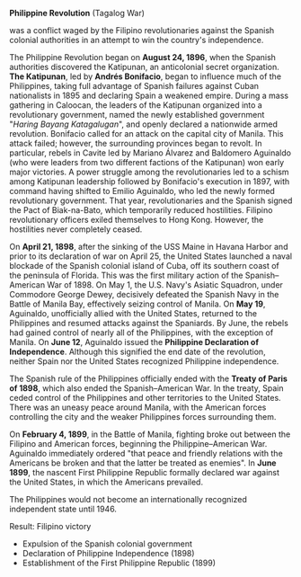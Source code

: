 **Philippine Revolution** (Tagalog War)

was a conflict waged by the Filipino revolutionaries against the Spanish colonial authorities in an attempt to win the country's independence.

The Philippine Revolution began on **August 24, 1896**, when the Spanish authorities discovered the Katipunan, an anticolonial secret organization. **The Katipunan**, led by **Andrés Bonifacio**, began to influence much of the Philippines, taking full advantage of Spanish failures against Cuban nationalists in 1895 and declaring Spain a weakened empire. During a mass gathering in Caloocan, the leaders of the Katipunan organized into a revolutionary government, named the newly established government "*Haring Bayang Katagalugan*", and openly declared a nationwide armed revolution. Bonifacio called for an attack on the capital city of Manila. This attack failed; however, the surrounding provinces began to revolt. In particular, rebels in Cavite led by Mariano Álvarez and Baldomero Aguinaldo (who were leaders from two different factions of the Katipunan) won early major victories. A power struggle among the revolutionaries led to a schism among Katipunan leadership followed by Bonifacio's execution in 1897, with command having shifted to Emilio Aguinaldo, who led the newly formed revolutionary government. That year, revolutionaries and the Spanish signed the Pact of Biak-na-Bato, which temporarily reduced hostilities. Filipino revolutionary officers exiled themselves to Hong Kong. However, the hostilities never completely ceased.

On **April 21, 1898**, after the sinking of the USS Maine in Havana Harbor and prior to its declaration of war on April 25, the United States launched a naval blockade of the Spanish colonial island of Cuba, off its southern coast of the peninsula of Florida. This was the first military action of the Spanish–American War of 1898. On May 1, the U.S. Navy's Asiatic Squadron, under Commodore George Dewey, decisively defeated the Spanish Navy in the Battle of Manila Bay, effectively seizing control of Manila. On **May 19**, Aguinaldo, unofficially allied with the United States, returned to the Philippines and resumed attacks against the Spaniards. By June, the rebels had gained control of nearly all of the Philippines, with the exception of Manila. On **June 12**, Aguinaldo issued the **Philippine Declaration of Independence**. Although this signified the end date of the revolution, neither Spain nor the United States recognized Philippine independence.

The Spanish rule of the Philippines officially ended with the **Treaty of Paris of 1898**, which also ended the Spanish–American War. In the treaty, Spain ceded control of the Philippines and other territories to the United States. There was an uneasy peace around Manila, with the American forces controlling the city and the weaker Philippines forces surrounding them.

On **February 4, 1899**, in the Battle of Manila, fighting broke out between the Filipino and American forces, beginning the Philippine–American War. Aguinaldo immediately ordered "that peace and friendly relations with the Americans be broken and that the latter be treated as enemies". In **June 1899**, the nascent First Philippine Republic formally declared war against the United States, in which the Americans prevailed.

The Philippines would not become an internationally recognized independent state until 1946.

Result: Filipino victory
-   Expulsion of the Spanish colonial government
-   Declaration of Philippine Independence (1898)
-   Establishment of the First Philippine Republic (1899)